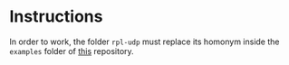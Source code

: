 # Instructions

In order to work, the folder `rpl-udp` must replace its homonym inside the `examples` folder of [this](https://bitbucket.org/neslabpolimi/contiki-ng-mw-2122.git) repository.
